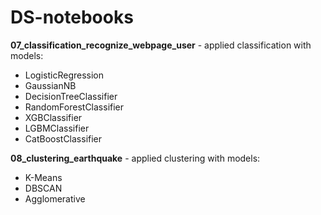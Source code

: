 # DS-notebooks

**07_classification_recognize_webpage_user** - applied classification with models: 
- LogisticRegression
- GaussianNB
- DecisionTreeClassifier
- RandomForestClassifier
- XGBClassifier
- LGBMClassifier
- CatBoostClassifier

**08_clustering_earthquake** - applied clustering with models: 
- K-Means
- DBSCAN
- Agglomerative
